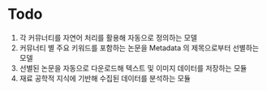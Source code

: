 # Todo
1) 각 커뮤너티를 자연어 처리를 활용해 자동으로 정의하는 모델
2) 커뮤너티 별 주요 키워드를 포함하는 논문을 Metadata 의 제목으로부터 선별하는 모델
3) 선별된 논문을 자동으로 다운로드해 텍스트 및 이미지 데이터를 저장하는 모듈
4) 재료 공학적 지식에 기반해 수집된 데이터를 분석하는 모듈